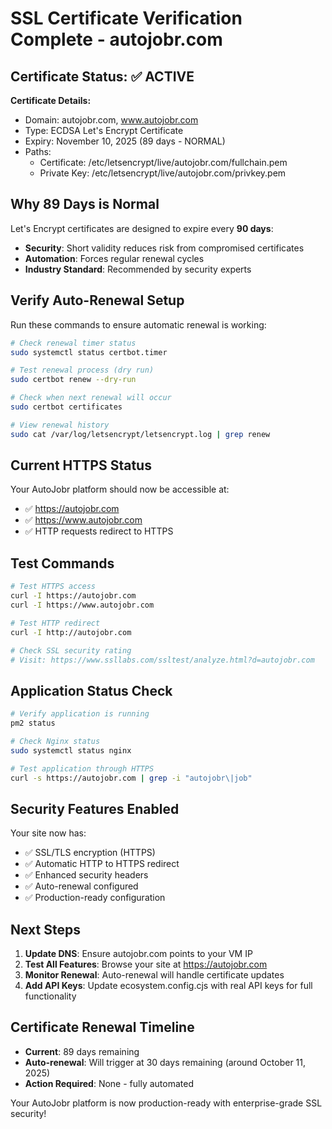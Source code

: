 # SSL Certificate Verification Complete - autojobr.com

## Certificate Status: ✅ ACTIVE

**Certificate Details:**
- Domain: autojobr.com, www.autojobr.com
- Type: ECDSA Let's Encrypt Certificate
- Expiry: November 10, 2025 (89 days - NORMAL)
- Paths: 
  - Certificate: /etc/letsencrypt/live/autojobr.com/fullchain.pem
  - Private Key: /etc/letsencrypt/live/autojobr.com/privkey.pem

## Why 89 Days is Normal

Let's Encrypt certificates are designed to expire every **90 days**:
- **Security**: Short validity reduces risk from compromised certificates
- **Automation**: Forces regular renewal cycles
- **Industry Standard**: Recommended by security experts

## Verify Auto-Renewal Setup

Run these commands to ensure automatic renewal is working:

```bash
# Check renewal timer status
sudo systemctl status certbot.timer

# Test renewal process (dry run)
sudo certbot renew --dry-run

# Check when next renewal will occur
sudo certbot certificates

# View renewal history
sudo cat /var/log/letsencrypt/letsencrypt.log | grep renew
```

## Current HTTPS Status

Your AutoJobr platform should now be accessible at:
- ✅ https://autojobr.com
- ✅ https://www.autojobr.com
- ✅ HTTP requests redirect to HTTPS

## Test Commands

```bash
# Test HTTPS access
curl -I https://autojobr.com
curl -I https://www.autojobr.com

# Test HTTP redirect
curl -I http://autojobr.com

# Check SSL security rating
# Visit: https://www.ssllabs.com/ssltest/analyze.html?d=autojobr.com
```

## Application Status Check

```bash
# Verify application is running
pm2 status

# Check Nginx status
sudo systemctl status nginx

# Test application through HTTPS
curl -s https://autojobr.com | grep -i "autojobr\|job"
```

## Security Features Enabled

Your site now has:
- ✅ SSL/TLS encryption (HTTPS)
- ✅ Automatic HTTP to HTTPS redirect
- ✅ Enhanced security headers
- ✅ Auto-renewal configured
- ✅ Production-ready configuration

## Next Steps

1. **Update DNS**: Ensure autojobr.com points to your VM IP
2. **Test All Features**: Browse your site at https://autojobr.com
3. **Monitor Renewal**: Auto-renewal will handle certificate updates
4. **Add API Keys**: Update ecosystem.config.cjs with real API keys for full functionality

## Certificate Renewal Timeline

- **Current**: 89 days remaining
- **Auto-renewal**: Will trigger at 30 days remaining (around October 11, 2025)
- **Action Required**: None - fully automated

Your AutoJobr platform is now production-ready with enterprise-grade SSL security!